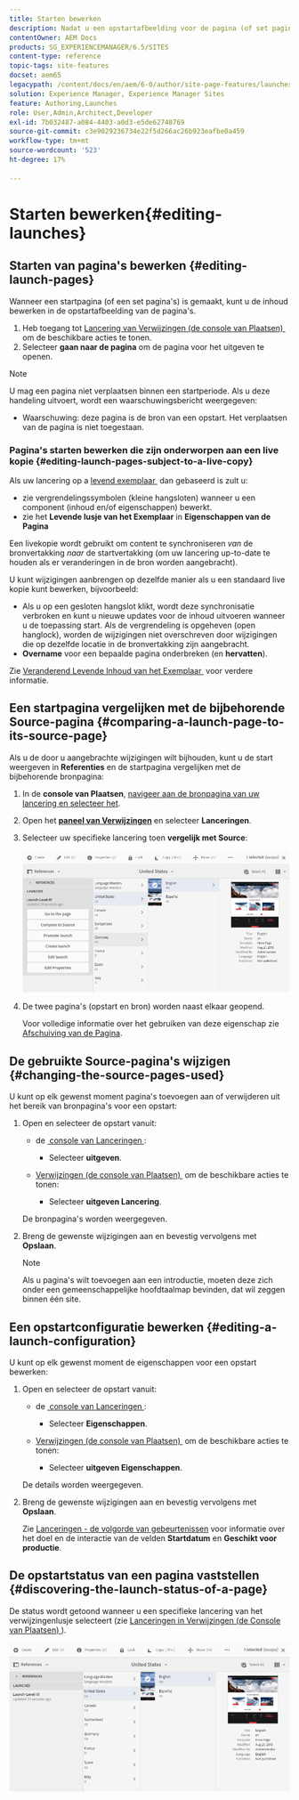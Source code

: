 ```yaml
---
title: Starten bewerken
description: Nadat u een opstartafbeelding voor de pagina (of set pagina's) hebt gemaakt, kunt u de inhoud bewerken in de opstartafbeelding van de pagina's.
contentOwner: AEM Docs
products: SG_EXPERIENCEMANAGER/6.5/SITES
content-type: reference
topic-tags: site-features
docset: aem65
legacypath: /content/docs/en/aem/6-0/author/site-page-features/launches
solution: Experience Manager, Experience Manager Sites
feature: Authoring,Launches
role: User,Admin,Architect,Developer
exl-id: 7b032487-a084-4403-a0d3-e5de62748769
source-git-commit: c3e9029236734e22f5d266ac26b923eafbe0a459
workflow-type: tm+mt
source-wordcount: '523'
ht-degree: 17%

---
```


# Starten bewerken{#editing-launches}

## Starten van pagina&#39;s bewerken {#editing-launch-pages}

Wanneer een startpagina (of een set pagina&#39;s) is gemaakt, kunt u de inhoud bewerken in de opstartafbeelding van de pagina&#39;s.

1. Heb toegang tot [&#x200B; Lancering van Verwijzingen (de console van Plaatsen) &#x200B;](/help/sites-authoring/launches.md#launches-in-references-sites-console) om de beschikbare acties te tonen.
1. Selecteer **gaan naar de pagina** om de pagina voor het uitgeven te openen.

>[!NOTE]
>
>U mag een pagina niet verplaatsen binnen een startperiode. Als u deze handeling uitvoert, wordt een waarschuwingsbericht weergegeven:
>
>* Waarschuwing: deze pagina is de bron van een opstart. Het verplaatsen van de pagina is niet toegestaan.

### Pagina&#39;s starten bewerken die zijn onderworpen aan een live kopie {#editing-launch-pages-subject-to-a-live-copy}

Als uw lancering op a [&#x200B; levend exemplaar &#x200B;](/help/sites-administering/msm.md) dan gebaseerd is zult u:

* zie vergrendelingssymbolen (kleine hangsloten) wanneer u een component (inhoud en/of eigenschappen) bewerkt.
* zie het **Levende lusje van het Exemplaar** in **Eigenschappen van de Pagina**

Een livekopie wordt gebruikt om content te synchroniseren *van* de bronvertakking *naar* de startvertakking (om uw lancering up-to-date te houden als er veranderingen in de bron worden aangebracht).

U kunt wijzigingen aanbrengen op dezelfde manier als u een standaard live kopie kunt bewerken, bijvoorbeeld:

* Als u op een gesloten hangslot klikt, wordt deze synchronisatie verbroken en kunt u nieuwe updates voor de inhoud uitvoeren wanneer u de toepassing start. Als de vergrendeling is opgeheven (open hanglock), worden de wijzigingen niet overschreven door wijzigingen die op dezelfde locatie in de bronvertakking zijn aangebracht.
* **Overname** voor een bepaalde pagina onderbreken (en **hervatten**).

Zie [&#x200B; Veranderend Levende Inhoud van het Exemplaar &#x200B;](/help/sites-administering/msm-livecopy.md#changing-live-copy-content) voor verdere informatie.

## Een startpagina vergelijken met de bijbehorende Source-pagina {#comparing-a-launch-page-to-its-source-page}

Als u de door u aangebrachte wijzigingen wilt bijhouden, kunt u de start weergeven in **Referenties** en de startpagina vergelijken met de bijbehorende bronpagina:

1. In de **console van Plaatsen**, [&#x200B; navigeer aan de bronpagina van uw lancering en selecteer het &#x200B;](/help/sites-authoring/basic-handling.md#viewingandselectingyourresources).
1. Open het **[paneel van Verwijzingen](/help/sites-authoring/basic-handling.md#references)** en selecteer **Lanceringen**.
1. Selecteer uw specifieke lancering toen **vergelijk met Source**:

   ![&#x200B; scherm-shot_2019-03-05at121952 &#x200B;](assets/screen-shot_2019-03-05at121952.png)

1. De twee pagina&#39;s (opstart en bron) worden naast elkaar geopend.

   Voor volledige informatie over het gebruiken van deze eigenschap zie [&#x200B; Afschuiving van de Pagina &#x200B;](/help/sites-authoring/page-diff.md).

## De gebruikte Source-pagina&#39;s wijzigen {#changing-the-source-pages-used}

U kunt op elk gewenst moment pagina&#39;s toevoegen aan of verwijderen uit het bereik van bronpagina&#39;s voor een opstart:

1. Open en selecteer de opstart vanuit:

   * de [&#x200B; console van Lanceringen &#x200B;](/help/sites-authoring/launches.md#the-launches-console):

      * Selecteer **uitgeven**.

   * [&#x200B; Verwijzingen (de console van Plaatsen) &#x200B;](/help/sites-authoring/launches.md#launches-in-references-sites-console) om de beschikbare acties te tonen:

      * Selecteer **uitgeven Lancering**.

   De bronpagina&#39;s worden weergegeven.

1. Breng de gewenste wijzigingen aan en bevestig vervolgens met **Opslaan**.

   >[!NOTE]
   >
   >Als u pagina&#39;s wilt toevoegen aan een introductie, moeten deze zich onder een gemeenschappelijke hoofdtaalmap bevinden, dat wil zeggen binnen één site.

## Een opstartconfiguratie bewerken {#editing-a-launch-configuration}

U kunt op elk gewenst moment de eigenschappen voor een opstart bewerken:

1. Open en selecteer de opstart vanuit:

   * de [&#x200B; console van Lanceringen &#x200B;](/help/sites-authoring/launches.md#the-launches-console):

      * Selecteer **Eigenschappen**.

   * [&#x200B; Verwijzingen (de console van Plaatsen) &#x200B;](/help/sites-authoring/launches.md#launches-in-references-sites-console) om de beschikbare acties te tonen:

      * Selecteer **uitgeven Eigenschappen**.

   De details worden weergegeven.

1. Breng de gewenste wijzigingen aan en bevestig vervolgens met **Opslaan**.

   Zie [Lanceringen - de volgorde van gebeurtenissen](/help/sites-authoring/launches.md#launches-the-order-of-events) voor informatie over het doel en de interactie van de velden **Startdatum** en **Geschikt voor productie**.

## De opstartstatus van een pagina vaststellen {#discovering-the-launch-status-of-a-page}

De status wordt getoond wanneer u een specifieke lancering van het verwijzingenlusje selecteert (zie [&#x200B; Lanceringen in Verwijzingen (de Console van Plaatsen) &#x200B;](/help/sites-authoring/launches.md#launches-in-references-sites-console)).

![&#x200B; scherm-shot_2019-03-05at121901 &#x200B;](assets/screen-shot_2019-03-05at121901.png)
